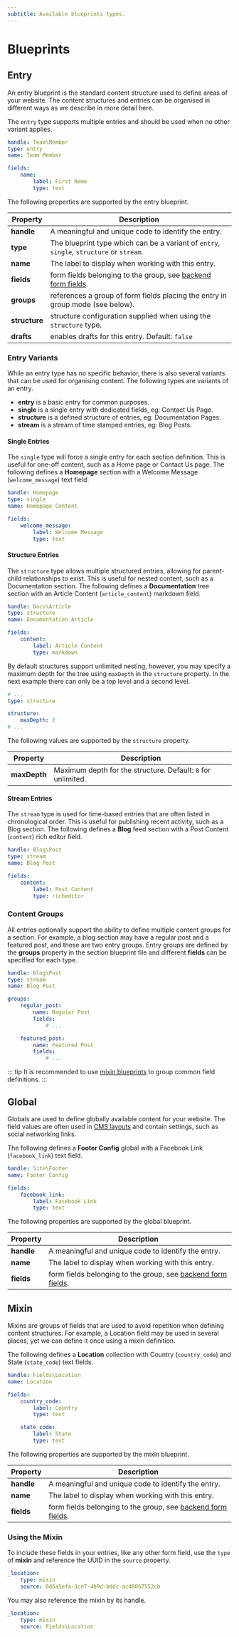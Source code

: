 ```yaml
---
subtitle: Available blueprints types.
---
```

# Blueprints

## Entry

An entry blueprint is the standard content structure used to define areas of your website. The content structures and entries can be organised in different ways as we describe in more detail here.

The `entry` type supports multiple entries and should be used when no other variant applies.

```yaml
handle: Team\Member
type: entry
name: Team Member

fields:
    name:
        label: First Name
        type: text
```

The following properties are supported by the entry blueprint.

Property | Description
-------- | -------------
**handle** | A meaningful and unique code to identify the entry.
**type** | The blueprint type which can be a variant of `entry`, `single`, `structure` or `stream`.
**name** | The label to display when working with this entry.
**fields** | form fields belonging to the group, see [backend form fields](../../element/form-fields.md).
**groups** | references a group of form fields placing the entry in group mode (see below).
**structure** | structure configuration supplied when using the `structure` type.
**drafts** | enables drafts for this entry. Default: `false`

### Entry Variants

While an entry type has no specific behavior, there is also several variants that can be used for organising content. The following types are variants of an entry.

- **entry** is a basic entry for common purposes.
- **single** is a single entry with dedicated fields, eg: Contact Us Page.
- **structure** is a defined structure of entries, eg: Documentation Pages.
- **stream** is a stream of time stamped entries, eg: Blog Posts.

#### Single Entries

The `single` type will force a single entry for each section definition. This is useful for one-off content, such as a Home page or Contact Us page. The following defines a **Homepage** section with a Welcome Message (`welcome_message`) text field.

```yaml
handle: Homepage
type: single
name: Homepage Content

fields:
    welcome_message:
        label: Welcome Message
        type: text
```

#### Structure Entries

The `structure` type allows multiple structured entries, allowing for parent-child relationships to exist. This is useful for nested content, such as a Documentation section. The following defines a **Documentation** tree section with an Article Content (`article_content`) markdown field.

```yaml
handle: Docs\Article
type: structure
name: Documentation Article

fields:
    content:
        label: Article Content
        type: markdown
```

By default structures support unlimited nesting, however, you may specify a maximum depth for the tree using `maxDepth` in the `structure` property. In the next example there can only be a top level and a second level.

```yaml
# ...
type: structure

structure:
    maxDepth: 2
# ...
```

The following values are supported by the `structure` property.

Property | Description
-------- | -------------
**maxDepth** | Maximum depth for the structure. Default: `0` for unlimited.

#### Stream Entries

The `stream` type is used for time-based entries that are often listed in chronological order. This is useful for publishing recent activity, such as a Blog section. The following defines a **Blog** feed section with a Post Content (`content`) rich editor field.

```yaml
handle: Blog\Post
type: stream
name: Blog Post

fields:
    content:
        label: Post Content
        type: richeditor
```

### Content Groups

All entries optionally support the ability to define multiple content groups for a section. For example, a blog section may have a regular post and a featured post, and these are two entry groups. Entry groups are defined by the **groups** property in the section blueprint file and different **fields** can be specified for each type.

```yaml
handle: Blog\Post
type: stream
name: Blog Post

groups:
    regular_post:
        name: Regular Post
        fields:
            # ...

    featured_post:
        name: Featured Post
        fields:
            # ...
```

::: tip
It is recommended to use [mixin blueprints](mixin.md) to group common field definitions.
:::

## Global

Globals are used to define globally available content for your website. The field values are often used in [CMS layouts](../../cms/themes/layouts.md) and contain settings, such as social networking links.

The following defines a **Footer Config** global with a Facebook Link (`facebook_link`) text field.

```yaml
handle: Site\Footer
name: Footer Config

fields:
    facebook_link:
        label: Facebook Link
        type: text
```

The following properties are supported by the global blueprint.

Property | Description
-------- | -------------
**handle** | A meaningful and unique code to identify the entry.
**name** | The label to display when working with this entry.
**fields** | form fields belonging to the group, see [backend form fields](../../element/form-fields.md).

## Mixin

Mixins are groups of fields that are used to avoid repetition when defining content structures. For example, a Location field may be used in several places, yet we can define it once using a mixin definition.

The following defines a **Location** collection with Country (`country_code`) and State (`state_code`) text fields.

```yaml
handle: Fields\Location
name: Location

fields:
    country_code:
        label: Country
        type: text

    state_code:
        label: State
        type: text
```

The following properties are supported by the mixin blueprint.

Property | Description
-------- | -------------
**handle** | A meaningful and unique code to identify the entry.
**name** | The label to display when working with this entry.
**fields** | form fields belonging to the group, see [backend form fields](../../element/form-fields.md).

### Using the Mixin

To include these fields in your entries, like any other form field, use the `type` of **mixin** and reference the UUID in the `source` property.

```yaml
_location:
    type: mixin
    source: 6d6a5efa-3ce7-4b9d-bddc-ac48867552cb
```

You may also reference the mixin by its handle.

```yaml
_location:
    type: mixin
    source: Fields\Location
```
